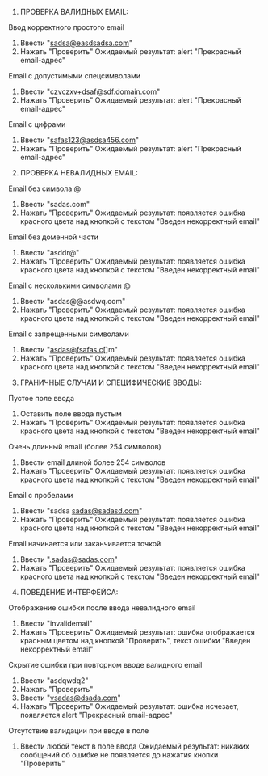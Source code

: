 1) ПРОВЕРКА ВАЛИДНЫХ EMAIL:

Ввод корректного простого email
1. Ввести "sadsa@easdsadsa.com"
2. Нажать "Проверить"
Ожидаемый результат: alert "Прекрасный email-адрес"

Email с допустимыми спецсимволами
1. Ввести "czvczxv+dsaf@sdf.domain.com"
2. Нажать "Проверить"
Ожидаемый результат: alert "Прекрасный email-адрес"

Email с цифрами
1. Ввести "safas123@asdsa456.com"
2. Нажать "Проверить"
Ожидаемый результат: alert "Прекрасный email-адрес"


2) ПРОВЕРКА НЕВАЛИДНЫХ EMAIL:

Email без символа @
1. Ввести "sadas.com"
2. Нажать "Проверить"
Ожидаемый результат: появляется ошибка красного цвета над кнопкой с текстом "Введен некорректный email"

Email без доменной части
1. Ввести "asddr@"
2. Нажать "Проверить"
Ожидаемый результат: появляется ошибка красного цвета над кнопкой с текстом "Введен некорректный email"

Email с несколькими символами @
1. Ввести "asdas@@asdwq.com"
2. Нажать "Проверить"
Ожидаемый результат: появляется ошибка красного цвета над кнопкой с текстом "Введен некорректный email"

Email с запрещенными символами
1. Ввести "asdas@fsafas.c[]m"
2. Нажать "Проверить"
Ожидаемый результат: появляется ошибка красного цвета над кнопкой с текстом "Введен некорректный email"

3) ГРАНИЧНЫЕ СЛУЧАИ И СПЕЦИФИЧЕСКИЕ ВВОДЫ:

Пустое поле ввода
1. Оставить поле ввода пустым
2. Нажать "Проверить"
Ожидаемый результат: появляется ошибка красного цвета над кнопкой с текстом "Введен некорректный email"

Очень длинный email (более 254 символов)
1. Ввести email длиной более 254 символов
2. Нажать "Проверить"
Ожидаемый результат: появляется ошибка красного цвета над кнопкой с текстом "Введен некорректный email"

Email с пробелами
1. Ввести "sadsa sadas@sadasd.com"
2. Нажать "Проверить"
Ожидаемый результат: появляется ошибка красного цвета над кнопкой с текстом "Введен некорректный email"

Email начинается или заканчивается точкой
1. Ввести ".sadas@sadas.com"
2. Нажать "Проверить"
Ожидаемый результат: появляется ошибка красного цвета над кнопкой с текстом "Введен некорректный email"

4) ПОВЕДЕНИЕ ИНТЕРФЕЙСА:

Отображение ошибки после ввода невалидного email
1. Ввести "invalidemail"
2. Нажать "Проверить"
Ожидаемый результат: ошибка отображается красным цветом над кнопкой "Проверить", текст ошибки "Введен некорректный email"

Скрытие ошибки при повторном вводе валидного email
1. Ввести "asdqwdq2"
2. Нажать "Проверить"
3. Ввести "vsadas@dsada.com"
4. Нажать "Проверить"
Ожидаемый результат: ошибка исчезает, появляется alert "Прекрасный email-адрес"

Отсутствие валидации при вводе в поле
1. Ввести любой текст в поле ввода
Ожидаемый результат: никаких сообщений об ошибке не появляется до нажатия кнопки "Проверить"
